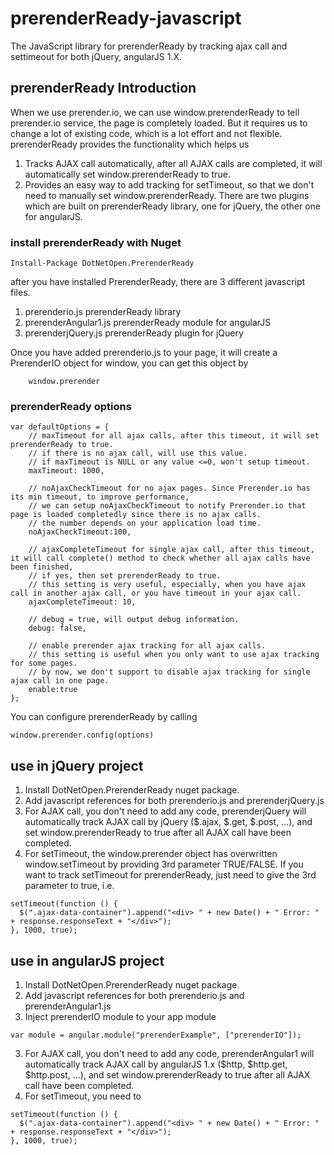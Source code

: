 # prerenderReady-javascript
The JavaScript library for prerenderReady by tracking ajax call and settimeout for both jQuery, angularJS 1.X.

## prerenderReady Introduction
When we use prerender.io, we can use window.prerenderReady to tell prerender.io service, the page is completely loaded. But it requires us to change a lot of existing code, which is a lot effort and not flexible.
prerenderReady provides the functionality which helps us
1. Tracks AJAX call automatically, after all AJAX calls are completed, it will automatically set window.prerenderReady to true.  
2. Provides an easy way to add tracking for setTimeout, so that we don't need to manually set window.prerenderReady.
There are two plugins which are built on prerenderReady library, one for jQuery, the other one for angularJS. 

### install prerenderReady with Nuget

    Install-Package DotNetOpen.PrerenderReady

  after you have installed PrerenderReady, there are 3 different javascript files.
  1. prerenderio.js
     prerenderReady library
  2. prerenderAngular1.js
     prerenderReady module for angularJS
  3. prerenderjQuery.js
     prerenderReady plugin for jQuery
  
  Once you have added prerenderio.js to your page, it will create a PrerenderIO object for window, you can get this object by
  
```
    window.prerender
```

### prerenderReady options

    var defaultOptions = {
        // maxTimeout for all ajax calls, after this timeout, it will set prerenderReady to true.
        // if there is no ajax call, will use this value.
        // if maxTimeout is NULL or any value <=0, won't setup timeout.
        maxTimeout: 1000,

        // noAjaxCheckTimeout for no ajax pages. Since Prerender.io has its min timeout, to improve performance, 
        // we can setup noAjaxCheckTimeout to notify Prerender.io that page is loaded completedly since there is no ajax calls.
        // the number depends on your application load time.
        noAjaxCheckTimeout:100,

        // ajaxCompleteTimeout for single ajax call, after this timeout, it will call complete() method to check whether all ajax calls have been finished, 
        // if yes, then set prerenderReady to true.
        // this setting is very useful, especially, when you have ajax call in another ajax call, or you have timeout in your ajax call.
        ajaxCompleteTimeout: 10,

        // debug = true, will output debug information.
        debug: false,

        // enable prerender ajax tracking for all ajax calls.
        // this setting is useful when you only want to use ajax tracking for some pages.
        // by now, we don't support to disable ajax tracking for single ajax call in one page.
        enable:true
    };

You can configure prerenderReady by calling

    window.prerender.config(options)

## use in jQuery project
  1. Install DotNetOpen.PrerenderReady nuget package.
  2. Add javascript references for both prerenderio.js and prerenderjQuery.js
  3. For AJAX call, you don't need to add any code, prerenderjQuery will automatically track AJAX call by jQuery ($.ajax, $.get, $.post, ...), and set window.prerenderReady to true after all AJAX call have been completed.
  4. For setTimeout, the window.prerender object has overwritten window.setTimeout by providing 3rd parameter TRUE/FALSE.
     If you want to track setTimeout for prerenderReady, just need to give the 3rd parameter to true, i.e. 

```     
setTimeout(function () {
  $(".ajax-data-container").append("<div> " + new Date() + " Error: " + response.responseText + "</div>");
}, 1000, true);
```

## use in angularJS project
  1. Install DotNetOpen.PrerenderReady nuget package.
  2. Add javascript references for both prerenderio.js and prerenderAngular1.js
  3. Inject prerenderIO module to your app module
```     
var module = angular.module("prerenderExample", ["prerenderIO"]);
```     
  3. For AJAX call, you don't need to add any code, prerenderAngular1 will automatically track AJAX call by angularJS 1.x ($http, $http.get, $http.post, ...), and set window.prerenderReady to true after all AJAX call have been completed.
  4. For setTimeout, you need to  

```     
setTimeout(function () {
  $(".ajax-data-container").append("<div> " + new Date() + " Error: " + response.responseText + "</div>");
}, 1000, true);
```

